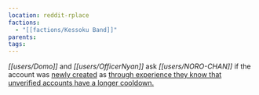 ```yaml
---
location: reddit-rplace
factions:
  - "[[factions/Kessoku Band]]"
parents: 
tags: 
---
```

*[[users/Domo]]* and *[[users/OfficerNyan]]* ask *[[users/NORO-CHAN]]* if the account was [newly created](https://discord.com/channels/1093664259273130084/1131230952119615600/1131579658039742536) as [through experience they know that unverified accounts have a longer cooldown.](https://discord.com/channels/1093664259273130084/1131230952119615600/1131579755804753960)
